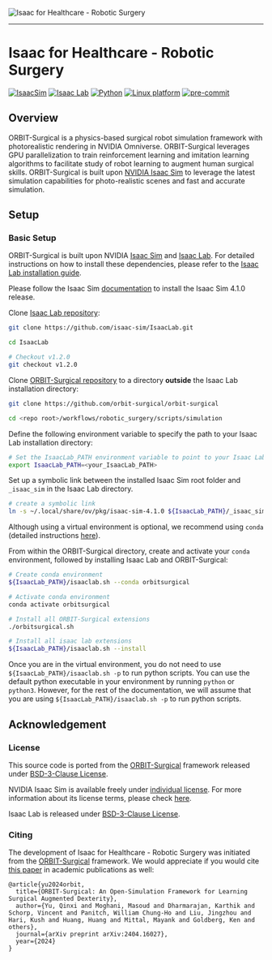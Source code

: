 ![Isaac for Healthcare - Robotic Surgery](media/teaser.png)

---

# Isaac for Healthcare - Robotic Surgery

[![IsaacSim](https://img.shields.io/badge/IsaacSim-4.1.0-silver.svg)](https://docs.omniverse.nvidia.com/isaacsim/latest/overview.html)
[![Isaac Lab](https://img.shields.io/badge/IsaacLab-1.2.0-silver)](https://isaac-sim.github.io/IsaacLab/v1.2.0/index.html)
[![Python](https://img.shields.io/badge/python-3.10-blue.svg)](https://docs.python.org/3/whatsnew/3.10.html)
[![Linux platform](https://img.shields.io/badge/platform-linux--64-orange.svg)](https://releases.ubuntu.com/20.04/)
[![pre-commit](https://img.shields.io/badge/pre--commit-enabled-brightgreen?logo=pre-commit&logoColor=white)](https://pre-commit.com/)


## Overview

ORBIT-Surgical is a physics-based surgical robot simulation framework with photorealistic rendering in NVIDIA Omniverse. ORBIT-Surgical leverages GPU parallelization to train reinforcement learning and imitation learning algorithms to facilitate study of robot learning to augment human surgical skills. ORBIT-Surgical is built upon [NVIDIA Isaac Sim](https://docs.omniverse.nvidia.com/isaacsim/latest/overview.html) to leverage the latest simulation capabilities for photo-realistic scenes and fast and accurate simulation.


## Setup

### Basic Setup

ORBIT-Surgical is built upon NVIDIA [Isaac Sim](https://docs.omniverse.nvidia.com/isaacsim/latest/index.html) and [Isaac Lab](https://github.com/isaac-sim/IsaacLab). For detailed instructions on how to install these dependencies, please refer to the [Isaac Lab installation guide](https://isaac-sim.github.io/IsaacLab/v1.2.0/source/setup/installation/index.html).

Please follow the Isaac Sim [documentation](https://docs.omniverse.nvidia.com/isaacsim/latest/installation/install_workstation.html) to install the Isaac Sim 4.1.0 release.

Clone [Isaac Lab repository](https://github.com/isaac-sim/IsaacLab):

```bash
git clone https://github.com/isaac-sim/IsaacLab.git

cd IsaacLab

# Checkout v1.2.0
git checkout v1.2.0
```

Clone [ORBIT-Surgical repository](https://github.com/orbit-surgical/orbit-surgical) to a directory **outside** the Isaac Lab installation directory:

```bash
git clone https://github.com/orbit-surgical/orbit-surgical

cd <repo root>/workflows/robotic_surgery/scripts/simulation
```

Define the following environment variable to specify the path to your Isaac Lab installation directory:

```bash
# Set the IsaacLab_PATH environment variable to point to your Isaac Lab installation directory
export IsaacLab_PATH=<your_IsaacLab_PATH>
```

Set up a symbolic link between the installed Isaac Sim root folder and `_isaac_sim` in the Isaac Lab directory.

```bash
# create a symbolic link
ln -s ~/.local/share/ov/pkg/isaac-sim-4.1.0 ${IsaacLab_PATH}/_isaac_sim
```

Although using a virtual environment is optional, we recommend using `conda` (detailed instructions [here](https://isaac-sim.github.io/IsaacLab/v1.2.0/source/setup/installation/binaries_installation.html#setting-up-the-conda-environment-optional)).

From within the ORBIT-Surgical directory, create and activate your `conda` environment, followed by installing Isaac Lab and ORBIT-Surgical:

```bash
# Create conda environment
${IsaacLab_PATH}/isaaclab.sh --conda orbitsurgical

# Activate conda environment
conda activate orbitsurgical

# Install all ORBIT-Surgical extensions
./orbitsurgical.sh

# Install all isaac lab extensions
${IsaacLab_PATH}/isaaclab.sh --install
```

Once you are in the virtual environment, you do not need to use `${IsaacLab_PATH}/isaaclab.sh -p` to run python scripts. You can use the default python executable in your environment by running `python` or `python3`. However, for the rest of the documentation, we will assume that you are using `${IsaacLab_PATH}/isaaclab.sh -p` to run python scripts.


## Acknowledgement

### License

This source code is ported from the [ORBIT-Surgical](https://orbit-surgical.github.io/) framework released under [BSD-3-Clause License](https://github.com/orbit-surgical/orbit-surgical/blob/main/LICENCE).

NVIDIA Isaac Sim is available freely under [individual license](https://www.nvidia.com/en-us/omniverse/download/). For more information about its license terms, please check [here](https://docs.omniverse.nvidia.com/install-guide/latest/common/NVIDIA_Omniverse_License_Agreement.html).

Isaac Lab is released under [BSD-3-Clause License](https://github.com/isaac-sim/IsaacLab/blob/main/LICENSE).

### Citing

The development of Isaac for Healthcare - Robotic Surgery was initiated from the [ORBIT-Surgical](https://orbit-surgical.github.io/) framework. We would appreciate if you would cite [this paper](https://arxiv.org/abs/2404.16027) in academic publications as well:

```text
@article{yu2024orbit,
  title={ORBIT-Surgical: An Open-Simulation Framework for Learning Surgical Augmented Dexterity},
  author={Yu, Qinxi and Moghani, Masoud and Dharmarajan, Karthik and Schorp, Vincent and Panitch, William Chung-Ho and Liu, Jingzhou and Hari, Kush and Huang, Huang and Mittal, Mayank and Goldberg, Ken and others},
  journal={arXiv preprint arXiv:2404.16027},
  year={2024}
}
```
